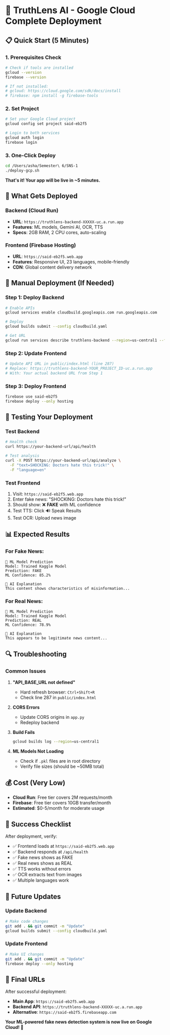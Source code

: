 # 🚀 TruthLens AI - Google Cloud Complete Deployment

## 📋 Quick Start (5 Minutes)

### 1. Prerequisites Check
```bash
# Check if tools are installed
gcloud --version
firebase --version

# If not installed:
# gcloud: https://cloud.google.com/sdk/docs/install
# firebase: npm install -g firebase-tools
```

### 2. Set Project
```bash
# Set your Google Cloud project
gcloud config set project said-eb2f5

# Login to both services
gcloud auth login
firebase login
```

### 3. One-Click Deploy
```bash
cd /Users/asha/Semester\ 6/SNS-1
./deploy-gcp.sh
```

**That's it! Your app will be live in ~5 minutes.**

## 🎯 What Gets Deployed

### Backend (Cloud Run)
- **URL**: `https://truthlens-backend-XXXXX-uc.a.run.app`
- **Features**: ML models, Gemini AI, OCR, TTS
- **Specs**: 2GB RAM, 2 CPU cores, auto-scaling

### Frontend (Firebase Hosting)
- **URL**: `https://said-eb2f5.web.app`
- **Features**: Responsive UI, 23 languages, mobile-friendly
- **CDN**: Global content delivery network

## 🔧 Manual Deployment (If Needed)

### Step 1: Deploy Backend
```bash
# Enable APIs
gcloud services enable cloudbuild.googleapis.com run.googleapis.com

# Deploy
gcloud builds submit --config cloudbuild.yaml

# Get URL
gcloud run services describe truthlens-backend --region=us-central1 --format="value(status.url)"
```

### Step 2: Update Frontend
```bash
# Update API URL in public/index.html (line 287)
# Replace: https://truthlens-backend-YOUR_PROJECT_ID-uc.a.run.app
# With: Your actual backend URL from Step 1
```

### Step 3: Deploy Frontend
```bash
firebase use said-eb2f5
firebase deploy --only hosting
```

## 🧪 Testing Your Deployment

### Test Backend
```bash
# Health check
curl https://your-backend-url/api/health

# Test analysis
curl -X POST https://your-backend-url/api/analyze \
  -F "text=SHOCKING: Doctors hate this trick!" \
  -F "language=en"
```

### Test Frontend
1. Visit: `https://said-eb2f5.web.app`
2. Enter fake news: "SHOCKING: Doctors hate this trick!"
3. Should show: ❌ **FAKE** with ML confidence
4. Test TTS: Click 🔊 Speak Results
5. Test OCR: Upload news image

## 📊 Expected Results

### For Fake News:
```
🤖 ML Model Prediction
Model: Trained Kaggle Model
Prediction: FAKE
ML Confidence: 85.2%

🧠 AI Explanation
This content shows characteristics of misinformation...
```

### For Real News:
```
🤖 ML Model Prediction
Model: Trained Kaggle Model
Prediction: REAL
ML Confidence: 78.9%

🧠 AI Explanation
This appears to be legitimate news content...
```

## 🔍 Troubleshooting

### Common Issues

1. **"API_BASE_URL not defined"**
   - Hard refresh browser: `Ctrl+Shift+R`
   - Check line 287 in `public/index.html`

2. **CORS Errors**
   - Update CORS origins in `app.py`
   - Redeploy backend

3. **Build Fails**
   ```bash
   gcloud builds log --region=us-central1
   ```

4. **ML Models Not Loading**
   - Check if `.pkl` files are in root directory
   - Verify file sizes (should be ~50MB total)

## 💰 Cost (Very Low)

- **Cloud Run**: Free tier covers 2M requests/month
- **Firebase**: Free tier covers 10GB transfer/month
- **Estimated**: $0-5/month for moderate usage

## 🎉 Success Checklist

After deployment, verify:
- ✅ Frontend loads at `https://said-eb2f5.web.app`
- ✅ Backend responds at `/api/health`
- ✅ Fake news shows as FAKE
- ✅ Real news shows as REAL
- ✅ TTS works without errors
- ✅ OCR extracts text from images
- ✅ Multiple languages work

## 🔄 Future Updates

### Update Backend
```bash
# Make code changes
git add . && git commit -m "Update"
gcloud builds submit --config cloudbuild.yaml
```

### Update Frontend
```bash
# Make UI changes
git add . && git commit -m "Update"
firebase deploy --only hosting
```

## 📱 Final URLs

After successful deployment:
- **Main App**: `https://said-eb2f5.web.app`
- **Backend API**: `https://truthlens-backend-XXXXX-uc.a.run.app`
- **Alternative**: `https://said-eb2f5.firebaseapp.com`

**Your ML-powered fake news detection system is now live on Google Cloud! 🎯**
